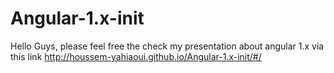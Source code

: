 Angular-1.x-init
================
Hello Guys, please feel free the check my presentation about angular 1.x via this link http://houssem-yahiaoui.github.io/Angular-1.x-init/#/
